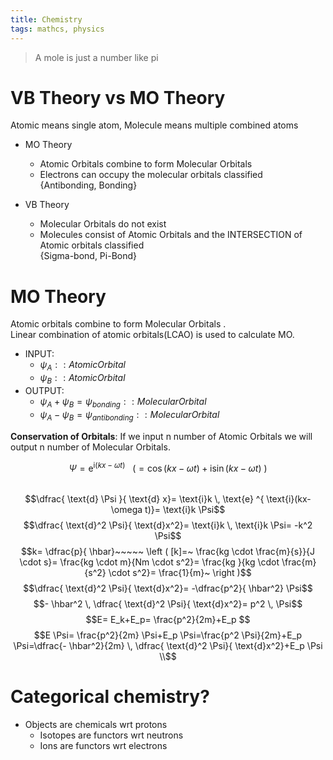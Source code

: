 ```yaml
---
title: Chemistry
tags: mathcs, physics
---
```


>   A mole is just a number like pi

# VB Theory vs MO Theory

Atomic means single atom, Molecule means multiple combined atoms

* MO Theory
  * Atomic Orbitals combine to form Molecular Orbitals
  * Electrons can occupy the molecular orbitals classified  
  {Antibonding, Bonding}

* VB Theory
  * Molecular Orbitals do not exist 
  * Molecules consist of Atomic Orbitals and the INTERSECTION of Atomic orbitals classified   
    {Sigma-bond, Pi-Bond}

# MO Theory

Atomic orbitals combine to form Molecular Orbitals .  
Linear combination of atomic orbitals(LCAO) is used to calculate MO.

* INPUT: 
  * $\psi_A :: AtomicOrbital$ 
  * $\psi_B :: AtomicOrbital$  
* OUTPUT: 
  * $\psi_A + \psi_B=\psi_{bonding} :: MolecularOrbital$  
  * $\psi_A - \psi_B=\psi_{antibonding} :: MolecularOrbital$  

**Conservation of Orbitals**: If we input n number of Atomic Orbitals we will output n number of Molecular Orbitals.


$$\Psi = \text{e} ^{ \text{i}(kx- \omega t)}~~~(= \cos(kx- \omega t)+ \text{i} \sin(kx- \omega t)~)$$  
$$\dfrac{ \text{d} \Psi }{ \text{d} x}= \text{i}k \, \text{e} ^{ \text{i}(kx- \omega t)}= \text{i}k \Psi$$ 
$$\dfrac{ \text{d}^2 \Psi}{ \text{d}x^2}= \text{i}k \, \text{i}k \Psi= -k^2 \Psi$$ 
$$k= \dfrac{p}{ \hbar}~~~~~ \left ( [k]=~ \frac{kg \cdot \frac{m}{s}}{J \cdot s}= \frac{kg \cdot m}{Nm \cdot s^2}= \frac{kg }{kg \cdot \frac{m}{s^2} \cdot s^2}= \frac{1}{m}~ \right )$$ 
$$\dfrac{ \text{d}^2 \Psi}{ \text{d}x^2}= -\dfrac{p^2}{ \hbar^2} \Psi$$ 
$$- \hbar^2 \, \dfrac{ \text{d}^2 \Psi}{ \text{d}x^2}= p^2 \, \Psi$$ 
$$E= E_k+E_p= \frac{p^2}{2m}+E_p $$ 
$$E \Psi= \frac{p^2}{2m} \Psi+E_p \Psi=\frac{p^2 \Psi}{2m}+E_p \Psi=\dfrac{- \hbar^2}{2m} \, \dfrac{ \text{d}^2 \Psi}{ \text{d}x^2}+E_p \Psi \\$$


# Categorical chemistry?

* Objects are chemicals wrt protons
  * Isotopes are functors wrt neutrons
  * Ions are functors wrt electrons
